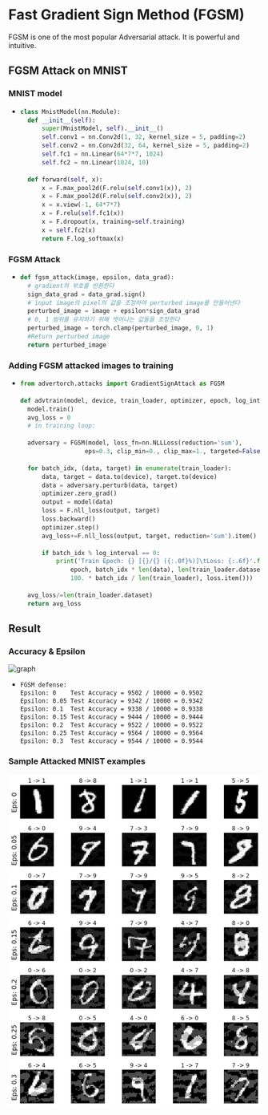 # Fast Gradient Sign Method (FGSM)

FGSM is one of the most popular Adversarial attack. It is powerful and intuitive.

## FGSM Attack on MNIST

### MNIST model
- ```python
  class MnistModel(nn.Module):
    def __init__(self):
        super(MnistModel, self).__init__()
        self.conv1 = nn.Conv2d(1, 32, kernel_size = 5, padding=2)
        self.conv2 = nn.Conv2d(32, 64, kernel_size = 5, padding=2)
        self.fc1 = nn.Linear(64*7*7, 1024)
        self.fc2 = nn.Linear(1024, 10)

    def forward(self, x):
        x = F.max_pool2d(F.relu(self.conv1(x)), 2)
        x = F.max_pool2d(F.relu(self.conv2(x)), 2)
        x = x.view(-1, 64*7*7)
        x = F.relu(self.fc1(x))
        x = F.dropout(x, training=self.training)
        x = self.fc2(x)
        return F.log_softmax(x)
  ```

### FGSM Attack
- ```python
  def fgsm_attack(image, epsilon, data_grad):
    # gradient의 부호를 반환한다
    sign_data_grad = data_grad.sign()
    # input image의 pixel의 값을 조정하여 perturbed image를 만들어낸다
    perturbed_image = image + epsilon*sign_data_grad
    # 0, 1 범위를 유지하기 위해 벗어나는 값들을 조정한다
    perturbed_image = torch.clamp(perturbed_image, 0, 1)
    #Return perturbed image
    return perturbed_image
  ```

### Adding FGSM attacked images to training
- ```python
  from advertorch.attacks import GradientSignAttack as FGSM

  def advtrain(model, device, train_loader, optimizer, epoch, log_interval):
    model.train()
    avg_loss = 0
    # in training loop:
    
    adversary = FGSM(model, loss_fn=nn.NLLLoss(reduction='sum'), 
                    eps=0.3, clip_min=0., clip_max=1., targeted=False)

    for batch_idx, (data, target) in enumerate(train_loader):
        data, target = data.to(device), target.to(device)
        data = adversary.perturb(data, target)
        optimizer.zero_grad()
        output = model(data)
        loss = F.nll_loss(output, target)
        loss.backward()
        optimizer.step()
        avg_loss+=F.nll_loss(output, target, reduction='sum').item()
        
        if batch_idx % log_interval == 0:
            print('Train Epoch: {} [{}/{} ({:.0f}%)]\tLoss: {:.6f}'.format(
                epoch, batch_idx * len(data), len(train_loader.dataset),
                100. * batch_idx / len(train_loader), loss.item()))

    avg_loss/=len(train_loader.dataset)
    return avg_loss
  ```
## Result

### Accuracy & Epsilon

  ![graph](images/accuracy.png)
- ```
  FGSM defense:  
  Epsilon: 0	Test Accuracy = 9502 / 10000 = 0.9502  
  Epsilon: 0.05	Test Accuracy = 9342 / 10000 = 0.9342  
  Epsilon: 0.1	Test Accuracy = 9338 / 10000 = 0.9338  
  Epsilon: 0.15	Test Accuracy = 9444 / 10000 = 0.9444  
  Epsilon: 0.2	Test Accuracy = 9522 / 10000 = 0.9522  
  Epsilon: 0.25	Test Accuracy = 9564 / 10000 = 0.9564  
  Epsilon: 0.3	Test Accuracy = 9544 / 10000 = 0.9544  
  ```

### Sample Attacked MNIST examples  

  ![graph](images/attacked.png)

